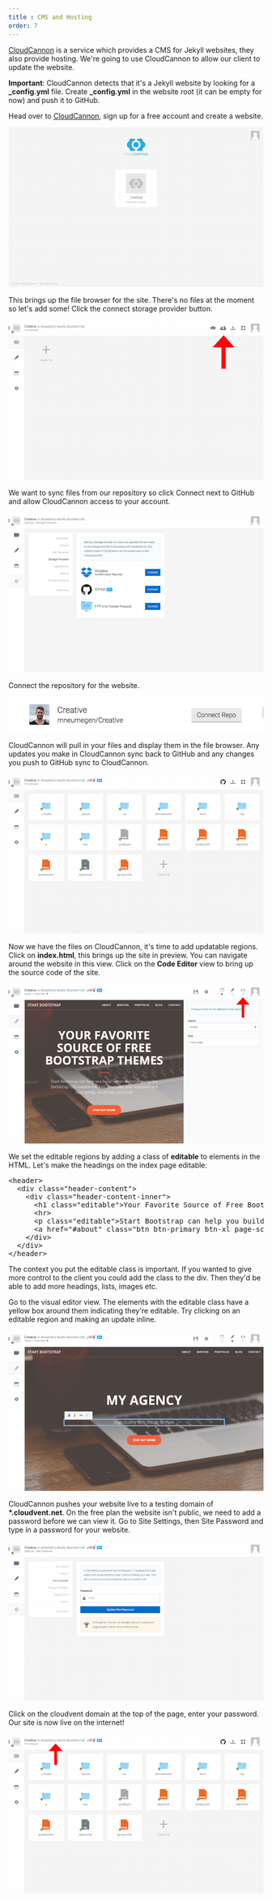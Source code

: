 ```yaml
---
title : CMS and Hosting
order: 7
---
```


[CloudCannon](http://cloudcannon.com) is a service which provides a CMS for Jekyll websites, they also provide hosting. We're going to use CloudCannon to allow our client to update the website.

**Important**: CloudCannon detects that it's a Jekyll website by looking for a **_config.yml** file. Create **_config.yml** in the website root (it can be empty for now) and push it to GitHub.

Head over to [CloudCannon](http://cloudcannon.com), sign up for a free account and create a website.

![Create Site](/img/guide/cms/create_site.png)

This brings up the file browser for the site. There's no files at the moment so let's add some! Click the connect storage provider button.

![Dashboard](/img/guide/cms/dashboard.png)

We want to sync files from our repository so click Connect next to GitHub and allow CloudCannon access to your account.

![Connect](/img/guide/cms/connect.png)

Connect the repository for the website.

![Repo](/img/guide/cms/repo.png)

CloudCannon will pull in your files and display them in the file browser. Any updates you make in CloudCannon sync back to GitHub and any changes you push to GitHub sync to CloudCannon.

![Files](/img/guide/cms/files.png)

Now we have the files on CloudCannon, it's time to add updatable regions. Click on **index.html**, this brings up the site in preview. You can navigate around the website in this view. Click on the **Code Editor** view to bring up the source code of the site.

![Preview](/img/guide/cms/preview.png)

We set the editable regions by adding a class of **editable** to elements in the HTML. Let's make the headings on the index page editable:

<pre>&lt;header&gt;
  &lt;div class=&quot;header-content&quot;&gt;
    &lt;div class=&quot;header-content-inner&quot;&gt;
      &lt;h1 class=&quot;editable&quot;&gt;Your Favorite Source of Free Bootstrap Themes&lt;/h1&gt;
      &lt;hr&gt;
      &lt;p class=&quot;editable&quot;&gt;Start Bootstrap can help you build better websites using the Bootstrap CSS framework! Just download your template and start going, no strings attached!&lt;/p&gt;
      &lt;a href=&quot;#about&quot; class=&quot;btn btn-primary btn-xl page-scroll&quot;&gt;Find Out More&lt;/a&gt;
    &lt;/div&gt;
  &lt;/div&gt;
&lt;/header&gt;</pre>

The context you put the editable class is important. If you wanted to give more control to the client you could add the class to the div. Then they'd be able to add more headings, lists, images etc.

Go to the visual editor view. The elements with the editable class have a yellow box around them indicating they're editable. Try clicking on an editable region and making an update inline.

![Visual Editor](/img/guide/cms/visual.png)

CloudCannon pushes your website live to a testing domain of **\*.cloudvent.net**. On the free plan the website isn't public, we need to add a password before we can view it. Go to Site Settings, then Site Password and type in a password for your website.

![Password](/img/guide/cms/password.png)

Click on the cloudvent domain at the top of the page, enter your password. Our site is now live on the internet!

![Cloudvent](/img/guide/cms/cloudvent.png)
